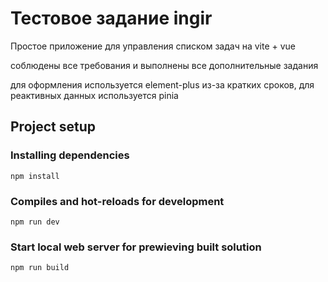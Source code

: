 # Тестовое задание ingir

Простое приложение для управления списком задач на vite + vue

соблюдены все требования и выполнены все дополнительные задания

для оформления используется element-plus из-за кратких сроков, для реактивных данных используется pinia

## Project setup

### Installing dependencies
```
npm install
```

### Compiles and hot-reloads for development
```
npm run dev
```

### Start local web server for prewieving built solution
```
npm run build
```
